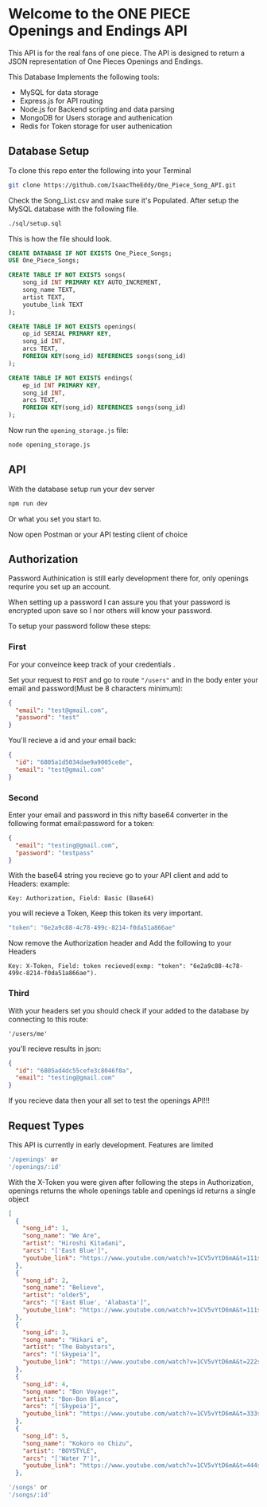 # Welcome to the ONE PIECE Openings and Endings API

This API is for the real fans of one piece. The API is designed to return a JSON representation of One Pieces Openings and Endings.

This Database Implements the following tools:

- MySQL for data storage
- Express.js for API routing
- Node.js for Backend scripting and data parsing
- MongoDB for Users storage and authenication
- Redis for Token storage for user authenication

## Database Setup

To clone this repo enter the following into your Terminal

```bash
git clone https://github.com/IsaacTheEddy/One_Piece_Song_API.git
```

Check the Song_List.csv and make sure it's Populated. After setup the MySQL database with the following file.

```bash
./sql/setup.sql
```

This is how the file should look.

```sql
CREATE DATABASE IF NOT EXISTS One_Piece_Songs;
USE One_Piece_Songs;

CREATE TABLE IF NOT EXISTS songs(
    song_id INT PRIMARY KEY AUTO_INCREMENT,
    song_name TEXT,
    artist TEXT,
    youtube_link TEXT
);

CREATE TABLE IF NOT EXISTS openings(
    op_id SERIAL PRIMARY KEY,
    song_id INT,
    arcs TEXT,
    FOREIGN KEY(song_id) REFERENCES songs(song_id)
);

CREATE TABLE IF NOT EXISTS endings(
    ep_id INT PRIMARY KEY,
    song_id INT,
    arcs TEXT,
    FOREIGN KEY(song_id) REFERENCES songs(song_id)
);

```

Now run the `opening_storage.js` file:

```bash
node opening_storage.js
```

## API

With the database setup run your dev server

```bash
npm run dev
```

Or what you set you start to.

Now open Postman or your API testing client of choice

## Authorization

Password Authinication is still early development there for, only openings requrire you set up an account.

When setting up a password I can assure you that your password is encrypted upon save so I nor others will know your password.

To setup your password follow these steps:

### First

For your conveince keep track of your credentials .

Set your request to `POST` and go to route `"/users"` and in the body enter your email and password(Must be 8 characters minimum):

```json
{
  "email": "test@gmail.com",
  "password": "test"
}
```

You'll recieve a id and your email back:

```json
{
  "id": "6805a1d5034dae9a9005ce8e",
  "email": "test@gmail.com"
}
```

### Second

Enter your email and password in this nifty base64 converter in the following format email:password for a token:

```json
{
  "email": "testing@gmail.com",
  "password": "testpass"
}
```

With the base64 string you recieve go to your API client and add to Headers:
example:

```
Key: Authorization, Field: Basic (Base64)
```

you will recieve a Token, Keep this token its very important.

```js
"token": "6e2a9c88-4c78-499c-8214-f0da51a866ae"
```

Now remove the Authorization header and Add the following to your Headers

```
Key: X-Token, Field: token recieved(exmp: "token": "6e2a9c88-4c78-499c-8214-f0da51a866ae").
```

### Third

With your headers set you should check if your added to the database by connecting to this route:

```
'/users/me'
```

you'll recieve results in json:

```json
{
  "id": "6805ad4dc55cefe3c8046f0a",
  "email": "testing@gmail.com"
}
```

If you recieve data then your all set to test the openings API!!!

## Request Types

This API is currently in early development. Features are limited

```js
'/openings' or
'/openings/:id'
```

With the X-Token you were given after following the steps in Authorization, openings returns the whole openings table and openings id returns a single object

```json
[
  {
    "song_id": 1,
    "song_name": "We Are",
    "artist": "Hiroshi Kitadani",
    "arcs": "['East Blue']",
    "youtube_link": "https://www.youtube.com/watch?v=1CV5vYtD6mA&t=111s"
  },
  {
    "song_id": 2,
    "song_name": "Believe",
    "artist": "older5",
    "arcs": "['East Blue', 'Alabasta']",
    "youtube_link": "https://www.youtube.com/watch?v=1CV5vYtD6mA&t=111s"
  },
  {
    "song_id": 3,
    "song_name": "Hikari e",
    "artist": "The Babystars",
    "arcs": "['Skypeia']",
    "youtube_link": "https://www.youtube.com/watch?v=1CV5vYtD6mA&t=222s"
  },
  {
    "song_id": 4,
    "song_name": "Bon Voyage!",
    "artist": "Bon-Bon Blanco",
    "arcs": "['Skypeia']",
    "youtube_link": "https://www.youtube.com/watch?v=1CV5vYtD6mA&t=333s"
  },
  {
    "song_id": 5,
    "song_name": "Kokoro no Chizu",
    "artist": "BOYSTYLE",
    "arcs": "['Water 7']",
    "youtube_link": "https://www.youtube.com/watch?v=1CV5vYtD6mA&t=444s"
  },
```

```js
'/songs' or
'/songs/:id'
```
